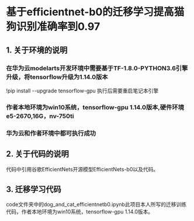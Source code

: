 # 基于efficientnet-b0的迁移学习提高猫狗识别准确率到0.97
## 1. 关于环境的说明

### 在华为云modelarts开发环境中需要基于TF-1.8.0-PYTHON3.6引擎升级，将tensorflow升级为1.14.0版本
!pip install --upgrade tensorflow-gpu
执行后需要重启笔记本引擎

### 作者本地环境为win10系统，tensorflow-gpu 1.14.0版本,硬件环境e5-2670,16G，nv-750ti

### 华为云和作者环境中都可执行成功

## 2. 关于代码的说明
代码中引用谷歌EfficientNets开源模型EfficientNets-b0以及代码。

## 3. 迁移学习代码
code文件夹中的dog_and_cat_efficientnetb0.ipynb此项目本人所写的迁移训练代码，作者本地环境为win10系统，tensorflow-gpu 1.14.0版本。
